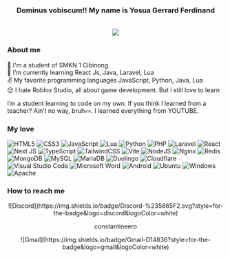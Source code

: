 <h3 align="center">Dominus vobiscum!! My name is Yosua Gerrard Ferdinand</h3>
<p></p>

<br>

<div align="center"><img src="https://i.pinimg.com/originals/d6/a4/6f/d6a46fbe47e49c95db41a0ef0cb83808.gif"></div>


### About me
🏫 I'm a student of SMKN 1 Cibinong <br>
🌱 I’m currently learning React Js, Java, Laravel, Lua <br>
✌️ My favorite programming languages JavaScript, Python, Java, Lua <br> 
😒 I hate Roblox Studio, all about game development. But i still love to learn <br>
<p>I’m a student learning to code on my own. If you think I learned from a teacher? Ain’t no way, bruh💀💀. I learned everything from YOUTUBE.
</p>

### My love
![HTML5](https://img.shields.io/badge/html5-%23E34F26.svg?style=for-the-badge&logo=html5&logoColor=white)
![CSS3](https://img.shields.io/badge/css3-%231572B6.svg?style=for-the-badge&logo=css3&logoColor=white)
![JavaScript](https://img.shields.io/badge/javascript-%23323330.svg?style=for-the-badge&logo=javascript&logoColor=%23F7DF1E)
![Lua](https://img.shields.io/badge/lua-%232C2D72.svg?style=for-the-badge&logo=lua&logoColor=white)
![Python](https://img.shields.io/badge/python-3670A0?style=for-the-badge&logo=python&logoColor=ffdd54)
![PHP](https://img.shields.io/badge/PHP-556096?logo=php&logoColor=white&style=for-the-badge)
![Laravel](https://img.shields.io/badge/Laravel-f04235?logo=laravel&logoColor=white&style=for-the-badge)
![React](https://img.shields.io/badge/React-61DAFB?logo=react&logoColor=black&style=for-the-badge)
![Next JS](https://img.shields.io/badge/Next-black?style=for-the-badge&logo=next.js&logoColor=white)
![TypeScript](https://img.shields.io/badge/TypeScript-3178C6?logo=typescript&logoColor=white&style=for-the-badge)
![TailwindCSS](https://img.shields.io/badge/tailwindcss-%2338B2AC.svg?style=for-the-badge&logo=tailwind-css&logoColor=white)
![Vite](https://img.shields.io/badge/vite-%23646CFF.svg?style=for-the-badge&logo=vite&logoColor=white)
![NodeJS](https://img.shields.io/badge/node.js-6DA55F?style=for-the-badge&logo=node.js&logoColor=white)
![Nginx](https://img.shields.io/badge/nginx-%23009639.svg?style=for-the-badge&logo=nginx&logoColor=white)
![Redis](https://img.shields.io/badge/redis-%23DD0031.svg?style=for-the-badge&logo=redis&logoColor=white)
![MongoDB](https://img.shields.io/badge/MongoDB-47A248?logo=mongodb&logoColor=white&style=for-the-badge)
![MySQL](https://img.shields.io/badge/mysql-%2300f.svg?style=for-the-badge&logo=mysql&logoColor=white)
![MariaDB](https://img.shields.io/badge/MariaDB-003545?style=for-the-badge&logo=mariadb&logoColor=white)
![Duolingo](https://img.shields.io/badge/Duolingo-%234DC730.svg?style=for-the-badge&logo=Duolingo&logoColor=white)
![Cloudflare](https://img.shields.io/badge/Cloudflare-F38020?style=for-the-badge&logo=Cloudflare&logoColor=white)
![Visual Studio Code](https://img.shields.io/badge/Visual%20Studio%20Code-0078d7.svg?style=for-the-badge&logo=visual-studio-code&logoColor=white)
![Microsoft Word](https://img.shields.io/badge/Microsoft_Word-2B579A?style=for-the-badge&logo=microsoft-word&logoColor=white)
![Android](https://img.shields.io/badge/Android-3DDC84?style=for-the-badge&logo=android&logoColor=white)
![Ubuntu](https://img.shields.io/badge/Ubuntu-E95420?style=for-the-badge&logo=ubuntu&logoColor=white)
![Windows](https://img.shields.io/badge/Windows-0078D6?style=for-the-badge&logo=windows&logoColor=white)
![Apache](https://img.shields.io/badge/apache-%23D42029.svg?style=for-the-badge&logo=apache&logoColor=white)



### How to reach me
<div align="center">
  ![Discord](https://img.shields.io/badge/Discord-%235865F2.svg?style=for-the-badge&logo=discord&logoColor=white)
  <p>constantineero</p> ![Gmail](https://img.shields.io/badge/Gmail-D14836?style=for-the-badge&logo=gmail&logoColor=white)
  
</div>
<!--
**vero57/vero57** is a ✨ _special_ ✨ repository because its `README.md` (this file) appears on your GitHub profile.

Here are some ideas to get you started:

- 🔭 I’m currently working on ...
- 🌱 I’m currently learning ...
- 👯 I’m looking to collaborate on ...
- 🤔 I’m looking for help with ...
- 💬 Ask me about ...
- 📫 How to reach me: ...
- 😄 Pronouns: ...
- ⚡ Fun fact: ...
-->
